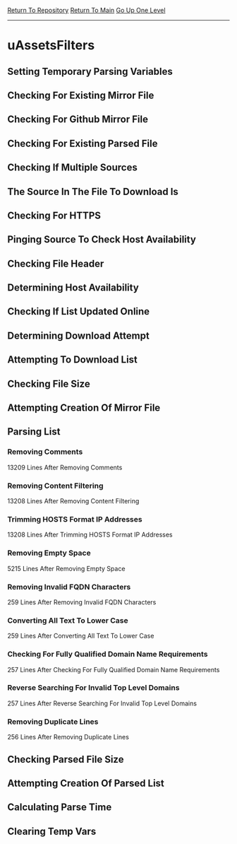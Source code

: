 [Return To Repository](https://github.com/deathbybandaid/piholeparser/)
[Return To Main](https://github.com/deathbybandaid/piholeparser/blob/master/RecentRunLogs/Mainlog.md)
[Go Up One Level](https://github.com/deathbybandaid/piholeparser/blob/master/RecentRunLogs/TopLevelScripts/30-Processing-External-Blacklists.md)
____________________________________
# uAssetsFilters
## Setting Temporary Parsing Variables
## Checking For Existing Mirror File
## Checking For Github Mirror File
## Checking For Existing Parsed File
## Checking If Multiple Sources
## The Source In The File To Download Is
## Checking For HTTPS
## Pinging Source To Check Host Availability
## Checking File Header
## Determining Host Availability
## Checking If List Updated Online
## Determining Download Attempt
## Attempting To Download List
## Checking File Size
## Attempting Creation Of Mirror File
## Parsing List
### Removing Comments
13209 Lines After Removing Comments
### Removing Content Filtering
13208 Lines After Removing Content Filtering
### Trimming HOSTS Format IP Addresses
13208 Lines After Trimming HOSTS Format IP Addresses
### Removing Empty Space
5215 Lines After Removing Empty Space
### Removing Invalid FQDN Characters
259 Lines After Removing Invalid FQDN Characters
### Converting All Text To Lower Case
259 Lines After Converting All Text To Lower Case
### Checking For Fully Qualified Domain Name Requirements
257 Lines After Checking For Fully Qualified Domain Name Requirements
### Reverse Searching For Invalid Top Level Domains
257 Lines After Reverse Searching For Invalid Top Level Domains
### Removing Duplicate Lines
256 Lines After Removing Duplicate Lines
## Checking Parsed File Size
## Attempting Creation Of Parsed List
## Calculating Parse Time
## Clearing Temp Vars
